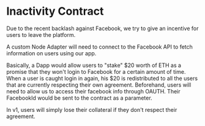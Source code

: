 # Inactivity Contract

Due to the recent backlash against Facebook, we try to give an incentive for users to leave the platform.

A custom Node Adapter will need to connect to the Facebook API to fetch information on users using our app.

Basically, a Dapp would allow users to "stake" $20 worth of ETH as a promise that they won't login to Facebook for a certain amount of time. When a user is caught login in again, his $20 is redistributed to all the users that are currently respecting their own agreement. Beforehand, users will need to allow us to access their facebook info through OAUTH. Their FacebookId would be sent to the contract as a parameter.

In v1, users will simply lose their collateral if they don't respect their agreement.
